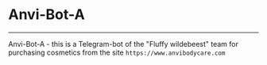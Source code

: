 # Anvi-Bot-A
---
Anvi-Bot-A - this is a Telegram-bot of the "Fluffy wildebeest" team for purchasing cosmetics from the site `https://www.anvibodycare.com`
